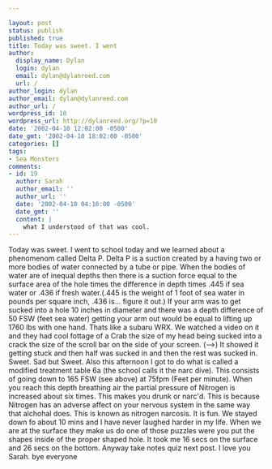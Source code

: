 ```yaml
---

layout: post
status: publish
published: true
title: Today was sweet. I went
author:
  display_name: Dylan
  login: dylan
  email: dylan@dylanreed.com
  url: /
author_login: dylan
author_email: dylan@dylanreed.com
author_url: /
wordpress_id: 10
wordpress_url: http://dylanreed.org/?p=10
date: '2002-04-10 12:02:00 -0500'
date_gmt: '2002-04-10 18:02:00 -0500'
categories: []
tags:
- Sea Monsters
comments:
- id: 19
  author: Sarah
  author_email: ''
  author_url: ''
  date: '2002-04-10 04:10:00 -0500'
  date_gmt: ''
  content: |
    what I understood of that was cool.
---
```


Today was sweet. I went to school today and we learned about a phenomenom called Delta P. Delta P is a suction created by a having two or more bodies of water connected by a tube or pipe. When the bodies of water are of inequal depths then there is a suction force equal to the surface area of the hole times the difference in depth times .445 if sea water or .436 if fresh water.(.445 is the weight of 1 foot of sea water in pounds per square inch, .436 is... figure it out.) If your arm was to get sucked into a hole 10 inches in diameter and there was a depth difference of 50 FSW (feet sea water) getting your arm out would be equal to lifting up 1760 lbs with one hand. Thats like a subaru WRX. We watched a video on it and they had cool fottage of a Crab the size of my head being sucked into a crack the size of the scroll bar on the side of your screen. (-->) It showed it getting stuck and then half was sucked in and then the rest was sucked in. Sweet. Sad but Sweet. Also this afternoon I got to do what is called a modified treatment table 6a (the school calls it the narc dive). This consists of going down to 165 FSW (see above) at 75fpm (Feet per minute). When you reach this depth breathing air the partial pressure of Nitrogen is increased about six times. This makes you drunk or narc'd. This is because Nitrogen has an adverse affect on your nervous system in the same way that alchohal does. This is known as nitrogen narcosis. It is fun. We stayed down fo about 10 mins and I have never laughed harder in my life. When we are at the surface they make us do one of those puzzles were you put the shapes inside of the proper shaped hole. It took me 16 secs on the surface and 26 secs on the bottom. Anyway take notes quiz next post. I love you Sarah. bye everyone
